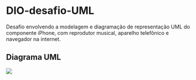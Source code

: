# DIO-desafio-UML
Desafio envolvendo a modelagem e diagramação de representação UML do componente iPhone, com reprodutor musical, aparelho telefônico e navegador na internet.

## Diagrama UML
[![](https://mermaid.ink/img/pako:eNp1ks1uwjAMgF8lyolp8ALVLmi77DA0jWmnXkxiWkupXbkJ2mC8-1KgUFQtl8S_nx37YJ14tIV1AbruhaBSaEo2-SyZGgjm6XexMB_YqvgURd9SRw6mHssWFEMtnxhwK0xOpj4r2GEFXvSVIypjLPnsdIJPIIez0ZjHKA509nCVW0jdnaLLVEfCcAkdTMd7wrTIG8MEqnLOdVTiyhDHW3aIyB7HPMqxBPosqkjyJft_gJOORzz8pg3pO1TEMGCThhHW07mnlexguYHZuKIEgfYwhA90O7cNagPk80hPrNLGGhssbZGfHreQQixtyb0r5L9e_7CzRdSEc6uSqtoWWwhdllLrc-OXlbhq0VM_oMvS9NfxD-b2vWk?type=png)](https://mermaid.live/edit#pako:eNp1ks1uwjAMgF8lyolp8ALVLmi77DA0jWmnXkxiWkupXbkJ2mC8-1KgUFQtl8S_nx37YJ14tIV1AbruhaBSaEo2-SyZGgjm6XexMB_YqvgURd9SRw6mHssWFEMtnxhwK0xOpj4r2GEFXvSVIypjLPnsdIJPIIez0ZjHKA509nCVW0jdnaLLVEfCcAkdTMd7wrTIG8MEqnLOdVTiyhDHW3aIyB7HPMqxBPosqkjyJft_gJOORzz8pg3pO1TEMGCThhHW07mnlexguYHZuKIEgfYwhA90O7cNagPk80hPrNLGGhssbZGfHreQQixtyb0r5L9e_7CzRdSEc6uSqtoWWwhdllLrc-OXlbhq0VM_oMvS9NfxD-b2vWk)
